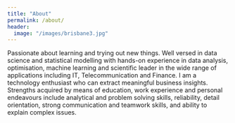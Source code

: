 ```yaml
---
title: "About"
permalink: /about/
header:
  image: "/images/brisbane3.jpg"
---
```

Passionate about learning and trying out new things. Well versed in data science and statistical modelling with hands-on experience in data analysis, optimisation, machine learning and scientific leader in the wide range of applications including IT, Telecommunication and Finance. I am a technology enthusiast who can extract meaningful business insights. Strengths acquired by means of education, work experience and personal endeavours include analytical and problem solving skills, reliability, detail orientation, strong communication and teamwork skills, and ability to explain complex issues.

